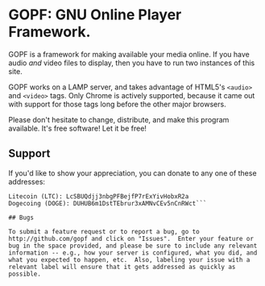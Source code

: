 # GOPF: GNU Online Player Framework.

GOPF is a framework for making available your media online.  If you have audio *and* video files to display, then you have to run two instances of this site.

GOPF works on a LAMP server, and takes advantage of HTML5's `<audio>` and `<video>` tags.  Only Chrome is actively supported, because it came out with support for those tags long before the other major browsers.

Please don't hesitate to change, distribute, and make this program available.  It's free software!  Let it be free!

## Support

If you'd like to show your appreciation, you can donate to any one of these addresses:

```Bitcoin (BTC): 1DYeoForwthTgfnhUrkdwCRWL3cSBQwUje
Litecoin (LTC): LcSBUQdjj3nbgPFBejfP7rExYivHobxR2a
Dogecoing (DOGE): DUHUB6m1DstTEbrur3xAMNvCEv5nCnRWct```

## Bugs

To submit a feature request or to report a bug, go to http://github.com/gopf and click on "Issues".  Enter your feature or bug in the space provided, and please be sure to include any relevant information -- e.g., how your server is configured, what you did, and what you expected to happen, etc.  Also, labeling your issue with a relevant label will ensure that it gets addressed as quickly as possible.
